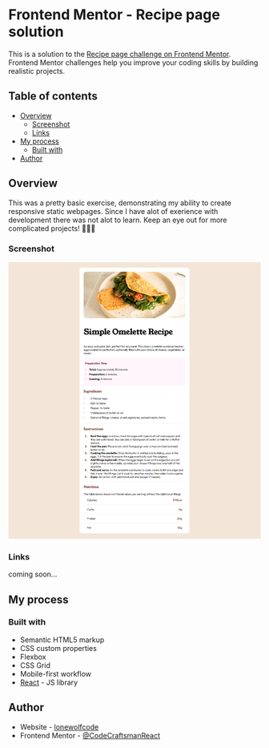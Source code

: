 # Frontend Mentor - Recipe page solution

This is a solution to the [Recipe page challenge on Frontend Mentor](https://www.frontendmentor.io/challenges/recipe-page-KiTsR8QQKm). Frontend Mentor challenges help you improve your coding skills by building realistic projects. 

## Table of contents

- [Overview](#overview)
  - [Screenshot](#screenshot)
  - [Links](#links)
- [My process](#my-process)
  - [Built with](#built-with)
- [Author](#author)

## Overview

This was a pretty basic exercise, demonstrating my ability to create responsive static webpages. Since I have alot of exerience with development there was not alot to learn. Keep an eye out for more complicated projects! 🎉🎉🎉

### Screenshot

![](./screenshot.png)

### Links

coming soon...
<!-- - Solution URL: [solution URL](https://www.frontendmentor.io/solutions/recipe-page-RcUFm-j4o7) -->
<!-- - Live Site URL: [live site URL]([https://your-live-site-url.com](https://front-end-challenges-recipe-page.vercel.app/)) -->

## My process

### Built with

- Semantic HTML5 markup
- CSS custom properties
- Flexbox
- CSS Grid
- Mobile-first workflow
- [React](https://reactjs.org/) - JS library

## Author

- Website - [lonewolfcode](https://www.lonewolfcode.com)
- Frontend Mentor - [@CodeCraftsmanReact](https://www.frontendmentor.io/profile/CodeCraftsmanReact)

